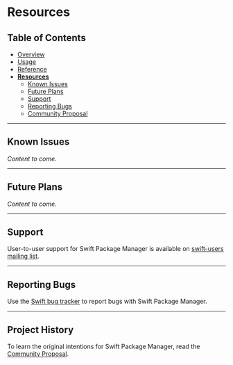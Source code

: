 # Resources

## Table of Contents

* [Overview](../#README.md)
* [Usage](UsingSwiftPackageManager.md)
* [Reference](Reference.md)
* [**Resources**](Resources.md)
  * [Known Issues](#known-issues)
  * [Future Plans](#future-plans)
  * [Support](#support)
  * [Reporting Bugs](#reporting-bugs)
  * [Community Proposal](#community-proposal)

---

## Known Issues

*Content to come.*

---

## Future Plans

*Content to come.*

---

## Support

User-to-user support for Swift Package Manager is available on [swift-users mailing list](mailto:swift-users@swift.org).

---

## Reporting Bugs

Use the [Swift bug tracker](http://bugs.swift.org) to report bugs with Swift Package Manager.

---

## Project History

To learn the original intentions for Swift Package Manager, read the [Community Proposal](PackageManagerCommunityProposal.md).




